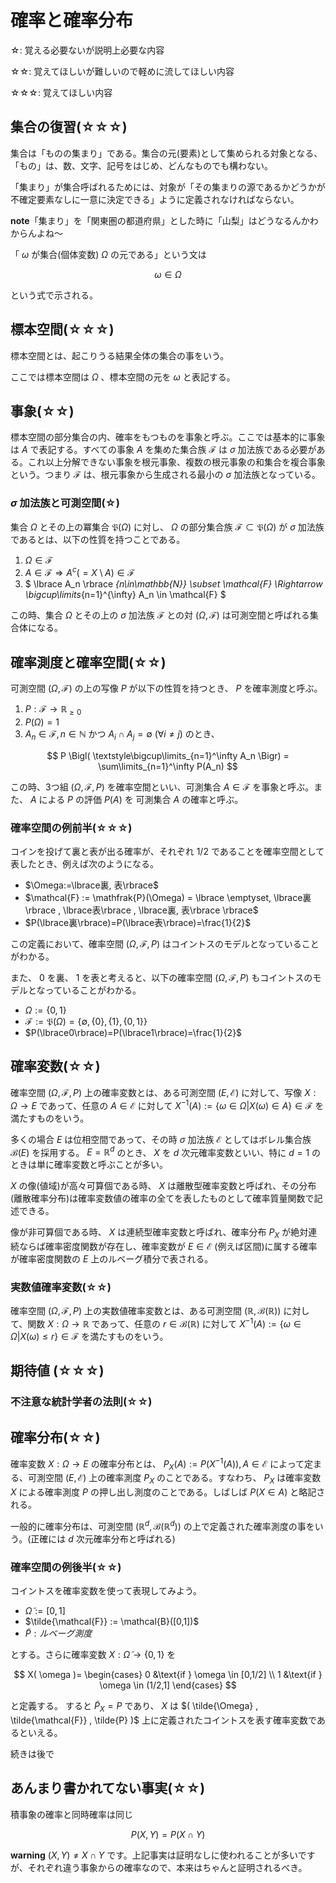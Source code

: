 # 確率と確率分布

☆: 覚える必要ないが説明上必要な内容

☆☆: 覚えてほしいが難しいので軽めに流してほしい内容

☆☆☆: 覚えてほしい内容

## 集合の復習(☆☆☆)
集合は「ものの集まり」である。集合の元(要素)として集められる対象となる、「もの」は、数、文字、記号をはじめ、どんなものでも構わない。

「集まり」が集合呼ばれるためには、対象が「その集まりの源であるかどうかが不確定要素なしに一意に決定できる」ように定義されなければならない。

**note**「集まり」を「関東圏の都道府県」とした時に「山梨」はどうなるんかわからんよね〜

「 $\omega$ が集合(個体変数) $\Omega$ の元である」という文は

$$
    \omega \in \Omega
$$

という式で示される。

## 標本空間(☆☆☆)
標本空間とは、起こりうる結果全体の集合の事をいう。

ここでは標本空間は $\Omega$ 、標本空間の元を $\omega$ と表記する。 

## 事象(☆☆)
標本空間の部分集合の内、確率をもつものを事象と呼ぶ。ここでは基本的に事象は $A$ で表記する。すべての事象 $A$ を集めた集合族 $\mathcal{F}$ は $\sigma$ 加法族である必要がある。これ以上分解できない事象を根元事象、複数の根元事象の和集合を複合事象という。つまり $\mathcal{F}$ は、根元事象から生成される最小の $\sigma$ 加法族となっている。

###  $\sigma$ 加法族と可測空間(☆)
集合 $\Omega$ とその上の冪集合 $\mathfrak{P}(\Omega)$ に対し、 $\Omega$ の部分集合族 $\mathcal{F} \subset \mathfrak{P}(\Omega)$ が $\sigma$ 加法族であるとは、以下の性質を持つことである。

1. $\Omega\in\mathcal{F}$
2. $A\in\mathcal{F}\Rightarrow A^c(=X\setminus A)\in\mathcal{F}$
3. $ \lbrace A_n \rbrace _{n\in\mathbb{N}} \subset \mathcal{F} \Rightarrow \bigcup\limits_{n=1}^{\infty} A_n \in \mathcal{F} $

この時、集合 $\Omega$ とその上の $\sigma$ 加法族 $\mathcal{F}$ との対 $(\Omega, \mathcal{F})$ は可測空間と呼ばれる集合体になる。

## 確率測度と確率空間(☆☆)
可測空間 $(\Omega, \mathcal{F})$ の上の写像 $P$ が以下の性質を持つとき、 $P$ を確率測度と呼ぶ。

1. $P:\mathcal{F} \rightarrow \mathbb{R}_{\geq 0}$
2. $P(\Omega)=1$
3. $A_n \in\mathcal{F}, n\in\mathbb{N}$ かつ $A_i \cap A_j = \emptyset \ (\forall i \neq j)$ のとき、

$$
    P \Bigl( \textstyle\bigcup\limits_{n=1}^\infty A_n \Bigr) = \sum\limits_{n=1}^\infty P(A_n)
$$


この時、3つ組 $(\Omega, \mathcal{F}, P)$ を確率空間といい、可測集合 $A\in\mathcal{F}$ を事象と呼ぶ。また、 $A$ による $P$ の評価 $P(A)$ を 可測集合 $A$ の確率と呼ぶ。

### 確率空間の例前半(☆☆☆)
コインを投げて裏と表が出る確率が、それぞれ $1/2$ であることを確率空間として表したとき、例えば次のようになる。

- $\Omega:=\lbrace裏, 表\rbrace$
- $\mathcal{F} := \mathfrak{P}(\Omega) = \lbrace \emptyset, \lbrace裏\rbrace , \lbrace表\rbrace , \lbrace裏, 表\rbrace \rbrace$
- $P(\lbrace裏\rbrace)=P(\lbrace表\rbrace)=\frac{1}{2}$

この定義において、確率空間 $(\Omega, \mathcal{F}, P)$ はコイントスのモデルとなっていることがわかる。

また、 $0$ を裏、 $1$ を表と考えると、以下の確率空間 $(\Omega, \mathcal{F}, P)$ もコイントスのモデルとなっていることがわかる。

- $\Omega:=\lbrace0, 1\rbrace$
- $\mathcal{F} := \mathfrak{P}(\Omega) = \lbrace \emptyset, \lbrace0\rbrace , \lbrace1\rbrace , \lbrace0, 1\rbrace \rbrace$
- $P(\lbrace0\rbrace)=P(\lbrace1\rbrace)=\frac{1}{2}$

## 確率変数(☆☆)
確率空間 $(\Omega, \mathcal{F}, P)$ 上の確率変数とは、ある可測空間 $(E, \mathcal{E})$ に対して、写像 $X: \Omega \rightarrow E$ であって、任意の $A\in\mathcal{E}$ に対して $X^{-1}(A):=\lbrace \omega\in\Omega | X(\omega) \in A \rbrace \in \mathcal{F}$ を満たすものをいう。

多くの場合 $E$ は位相空間であって、その時 $\sigma$ 加法族 $\mathcal{E}$ としてはボレル集合族 $\mathcal{B}(E)$ を採用する。 $E=\mathbb{R}^d$ のとき、 $X$ を $d$ 次元確率変数といい、特に $d=1$ のときは単に確率変数と呼ぶことが多い。

$X$ の像(値域)が高々可算個である時、 $X$ は離散型確率変数と呼ばれ、その分布(離散確率分布)は確率変数値の確率の全てを表したものとして確率質量関数で記述できる。

像が非可算個である時、 $X$ は連続型確率変数と呼ばれ、確率分布 $P_X$ が絶対連続ならば確率密度関数が存在し、確率変数が  $E\in \mathcal{E}$ (例えば区間)に属する確率が確率密度関数の $E$ 上のルベーグ積分で表される。

### 実数値確率変数(☆☆)
確率空間 $(\Omega, \mathcal{F}, P)$ 上の実数値確率変数とは、ある可測空間 $(\mathbb{R}, \mathcal{B}(\mathbb{R}))$ に対して、関数 $X:\Omega \rightarrow \mathbb{R}$ であって、任意の $r\in\mathcal{B}(\mathbb{R})$ に対して $X^{-1}(A):=\lbrace \omega\in\Omega | X(\omega) \leq r \rbrace \in \mathcal{F}$ を満たすものをいう。

## 期待値 (☆☆☆)



### 不注意な統計学者の法則(☆☆)

## 確率分布(☆☆)
確率変数 $X: \Omega \rightarrow E$ の確率分布とは、 $P_X(A) := P(X^{-1}(A)), A \in \mathcal{E}$ によって定まる、可測空間 $(E, \mathcal{E})$ 上の確率測度 $P_X$ のことである。すなわち、 $P_X$ は確率変数 $X$ による確率測度 $P$ の押し出し測度のことである。しばしば $P(X \in A)$ と略記される。

一般的に確率分布は、可測空間 $(\mathbb{R}^d, \mathcal{B}(\mathbb{R}^d))$ の上で定義された確率測度の事をいう。(正確には $d$ 次元確率分布と呼ばれる)


### 確率空間の例後半(☆☆)
コイントスを確率変数を使って表現してみよう。

- $\tilde{\Omega}:=[0, 1]$
- $\tilde{\mathcal{F}} := \mathcal{B}([0,1])$
- $\tilde{P}: ルベーグ測度$

とする。さらに確率変数 $X: \tilde{\Omega}\rightarrow\lbrace 0, 1 \rbrace$ を

$$
    X( \omega )= \begin{cases} 0 &\text{if } \omega \in [0,1/2] \\ 1 &\text{if } \omega \in (1/2,1] \end{cases}
$$

と定義する。 すると $\tilde{P}_X = P$ であり、 $X$ は $( \tilde{\Omega} , \tilde{\mathcal{F}} , \tilde{P} )$ 上に定義されたコイントスを表す確率変数であるといえる。

続きは後で



## あんまり書かれてない事実(☆☆)

積事象の確率と同時確率は同じ

$$
    P(X,Y) = P(X\cap Y)
$$

**warning** $(X,Y) \neq X\cap Y$ です。上記事実は証明なしに使われることが多いですが、それぞれ違う事象からの確率なので、本来はちゃんと証明されるべき。